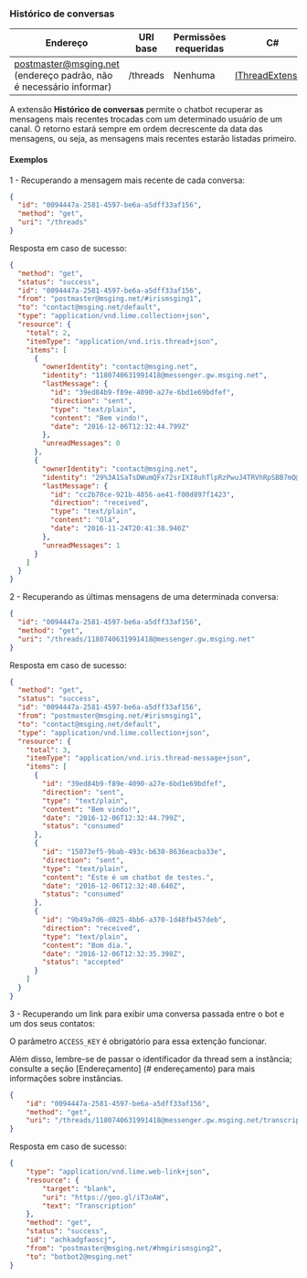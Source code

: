 ### Histórico de conversas
| Endereço              | URI base     | Permissões requeridas   | C#                 |
|-----------------------|--------------|-------------------------|--------------------|
| postmaster@msging.net (endereço padrão, não é necessário informar) | /threads | Nenhuma | [IThreadExtension](https://github.com/takenet/blip-sdk-csharp/tree/master/src/Take.Blip.Client/Extensions/Threads/IThreadExtension.cs) |

A extensão **Histórico de conversas** permite o chatbot recuperar as mensagens mais recentes trocadas com um determinado usuário de um canal. O retorno estará sempre em ordem decrescente da data das mensagens, ou seja, as mensagens mais recentes estarão listadas primeiro.

#### Exemplos
1 - Recuperando a mensagem mais recente de cada conversa:

```json
{
  "id": "0094447a-2581-4597-be6a-a5dff33af156",
  "method": "get",
  "uri": "/threads"
}
```

Resposta em caso de sucesso:

```json
{
  "method": "get",
  "status": "success",
  "id": "0094447a-2581-4597-be6a-a5dff33af156",
  "from": "postmaster@msging.net/#irismsging1",
  "to": "contact@msging.net/default",
  "type": "application/vnd.lime.collection+json",
  "resource": {
    "total": 2,
    "itemType": "application/vnd.iris.thread+json",
    "items": [
      {
        "ownerIdentity": "contact@msging.net",
        "identity": "1180740631991418@messenger.gw.msging.net",
        "lastMessage": {
          "id": "39ed84b9-f89e-4090-a27e-6bd1e69bdfef",
          "direction": "sent",
          "type": "text/plain",
          "content": "Bem vindo!",
          "date": "2016-12-06T12:32:44.799Z"
        },
        "unreadMessages": 0
      },
      {
        "ownerIdentity": "contact@msging.net",
        "identity": "29%3A1SaTsDWumQFx72srIXI8uhTlpRzPwuJ4TRVhRpSBB7mQ@skype.gw.msging.net",
        "lastMessage": {
          "id": "cc2b70ce-921b-4856-ae41-f00d897f1423",
          "direction": "received",
          "type": "text/plain",
          "content": "Olá",
          "date": "2016-11-24T20:41:38.940Z"
        },
        "unreadMessages": 1
      }
    ]
  }
}
```

2 - Recuperando as últimas mensagens de uma determinada conversa:

```json
{
  "id": "0094447a-2581-4597-be6a-a5dff33af156",
  "method": "get",
  "uri": "/threads/1180740631991418@messenger.gw.msging.net"
}
```

Resposta em caso de sucesso:

```json
{
  "method": "get",
  "status": "success",
  "id": "0094447a-2581-4597-be6a-a5dff33af156",
  "from": "postmaster@msging.net/#irismsging1",
  "to": "contact@msging.net/default",
  "type": "application/vnd.lime.collection+json",
  "resource": {
    "total": 3,
    "itemType": "application/vnd.iris.thread-message+json",
    "items": [
      {
        "id": "39ed84b9-f89e-4090-a27e-6bd1e69bdfef",
        "direction": "sent",
        "type": "text/plain",
        "content": "Bem vindo!",
        "date": "2016-12-06T12:32:44.799Z",
        "status": "consumed"
      },
      {
        "id": "15073ef5-9bab-493c-b630-8636eacba33e",
        "direction": "sent",
        "type": "text/plain",
        "content": "Este é um chatbot de testes.",
        "date": "2016-12-06T12:32:40.640Z",
        "status": "consumed"
      },
      {
        "id": "9b49a7d6-d025-4bb6-a370-1d48fb457deb",
        "direction": "received",
        "type": "text/plain",
        "content": "Bom dia.",
        "date": "2016-12-06T12:32:35.398Z",
        "status": "accepted"
      }
    ]
  }
}
```

3 - Recuperando um link para exibir uma conversa passada entre o bot e um dos seus contatos:

O parâmetro `ACCESS_KEY` é obrigatório para essa extenção funcionar.

Além disso, lembre-se de passar o identificador da thread sem a instância; consulte a seção [Endereçamento] (# endereçamento)
para mais informações sobre instâncias.

```json
{
    "id": "0094447a-2581-4597-be6a-a5dff33af156",
    "method": "get",
    "uri": "/threads/1180740631991418@messenger.gw.msging.net/transcription?accessKey=<ACCESS_KEY>"
}
```

Resposta em caso de sucesso:

```json
{
    "type": "application/vnd.lime.web-link+json",
    "resource": {
        "target": "blank",
        "uri": "https://goo.gl/iT3oAW",
        "text": "Transcription"
    },
    "method": "get",
    "status": "success",
    "id": "achkadgfaoscj",
    "from": "postmaster@msging.net/#hmgirismsging2",
    "to": "botbot2@msging.net"
}
```

